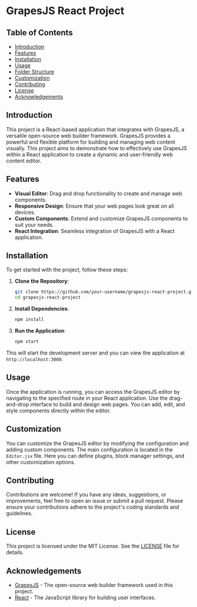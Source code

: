 # GrapesJS React Project

## Table of Contents
- [Introduction](#introduction)
- [Features](#features)
- [Installation](#installation)
- [Usage](#usage)
- [Folder Structure](#folder-structure)
- [Customization](#customization)
- [Contributing](#contributing)
- [License](#license)
- [Acknowledgements](#acknowledgements)

## Introduction
This project is a React-based application that integrates with GrapesJS, a versatile open-source web builder framework. GrapesJS provides a powerful and flexible platform for building and managing web content visually. This project aims to demonstrate how to effectively use GrapesJS within a React application to create a dynamic and user-friendly web content editor.

## Features
- **Visual Editor**: Drag and drop functionality to create and manage web components.
- **Responsive Design**: Ensure that your web pages look great on all devices.
- **Custom Components**: Extend and customize GrapesJS components to suit your needs.
- **React Integration**: Seamless integration of GrapesJS with a React application.

## Installation
To get started with the project, follow these steps:

1. **Clone the Repository**:
    ```bash
    git clone https://github.com/your-username/grapesjs-react-project.git
    cd grapesjs-react-project
    ```

2. **Install Dependencies**:
    ```bash
    npm install
    ```

3. **Run the Application**:
    ```bash
    npm start
    ```

This will start the development server and you can view the application at `http://localhost:3000`.

## Usage
Once the application is running, you can access the GrapesJS editor by navigating to the specified route in your React application. Use the drag-and-drop interface to build and design web pages. You can add, edit, and style components directly within the editor.

## Customization
You can customize the GrapesJS editor by modifying the configuration and adding custom components. The main configuration is located in the `Editor.jsx` file. Here you can define plugins, block manager settings, and other customization options.

## Contributing
Contributions are welcome! If you have any ideas, suggestions, or improvements, feel free to open an issue or submit a pull request. Please ensure your contributions adhere to the project's coding standards and guidelines.

## License
This project is licensed under the MIT License. See the [LICENSE](LICENSE) file for details.

## Acknowledgements
- [GrapesJS](https://github.com/artf/grapesjs) - The open-source web builder framework used in this project.
- [React](https://reactjs.org/) - The JavaScript library for building user interfaces.
